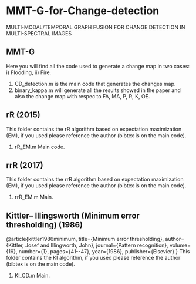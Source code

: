 # MMT-G-for-Change-detection
MULTI-MODAL/TEMPORAL GRAPH FUSION FOR CHANGE DETECTION IN MULTI-SPECTRAL IMAGES

## MMT-G
  Here you will find all the code used to generate a change map in two cases: i) Flooding, ii) Fire.
  
  1. CD_detection.m is the main code that generates the changes map.
  2. binary_kappa.m will generate all the results showed in the paper and also the change map with respec to FA, MA, P, R, K, OE.

## rR  (2015)
  This folder contains the rR algorithm based on expectation maximization (EM), if you used please reference the author (bibtex is on the main code).
  
  1. rR_EM.m Main code.

## rrR (2017)
  This folder contains the rrR algorithm based on expectation maximization (EM), if you used please reference the author (bibtex is on the main code).
  
  1. rrR_EM.m Main.
  

## Kittler– Illingsworth (Minimum error thresholding) (1986) 
  @article{kittler1986minimum,
  title={Minimum error thresholding},
  author={Kittler, Josef and Illingworth, John},
  journal={Pattern recognition},
  volume={19},
  number={1},
  pages={41--47},
  year={1986},
  publisher={Elsevier}
  }
  This folder contains the KI algorithm, if you used please reference the author (bibtex is on the main code).
  
  1. KI_CD.m Main.
